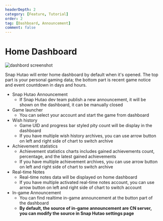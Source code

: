 ```yaml
---
headerDepth: 2
category: [Feature, Tutorial]
order: 2
tag: [Dashboard, Announcement]
comment: false
---
```


# Home Dashboard

![dashbord screenshot](https://img.alicdn.com/imgextra/i1/1797064093/O1CN01KtqmTn1g6e0ylZXLp_!!1797064093.png_.webp)

Snap Hutao will enter home dashboard by default when it's opened. The top part is your personal gaming data; the bottom
part is recent game notice and event countdown in days and hours.

- Snap Hutao Announcement
  - If Snap Hutao dev team publish a new announcement, it will be shown on the dashboard, it can be manually closed
- Game launcher
  - You can select your account and start the game from dashboard
- Wish history
  - Game UID and progress bar styled pity count will be display in the dashboard
  - If you have multiple wish history archives, you can use arrow button on left and right side of chart to switch archive
- Achievement statistics
  - Achievement statistics charts includes gained achievements count, percentage, and the latest gained achievements
  - If you have multiple achievement archives, you can use arrow button on left and right side of chart to switch archive
- Real-time Notes
  - Real-time notes data will be displayed on home dashboard
  - If you have multiple activated real-time notes account, you can use arrow button on left and right side of
    chart to switch account
- In-game Announcement
  - You can find realtime in-game announcement at the button part of the dashboard
  - **By default, the source of in-game announcement are CN server, you can modify the source in Snap Hutao settings page**
